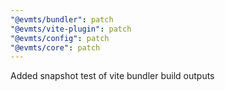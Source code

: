 ```yaml
---
"@evmts/bundler": patch
"@evmts/vite-plugin": patch
"@evmts/config": patch
"@evmts/core": patch
---
```


Added snapshot test of vite bundler build outputs
